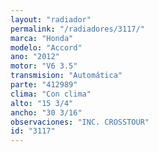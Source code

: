 ```yaml
---
layout: "radiador"
permalink: "/radiadores/3117/"
marca: "Honda"
modelo: "Accord"
ano: "2012"
motor: "V6 3.5"
transmision: "Automática"
parte: "412989"
clima: "Con clima"
alto: "15 3/4"
ancho: "30 3/16"
observaciones: "INC. CROSSTOUR"
id: "3117"
---
```


